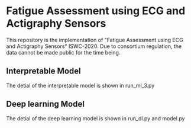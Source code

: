 ﻿# Fatigue Assessment using ECG and Actigraphy Sensors
This repository is the implementation of "Fatigue Assessment using ECG and Actigraphy Sensors" ISWC-2020.
Due to consortium regulation, the data cannot be made public for the time being.
## Interpretable Model
The detial of the interpretable model is shown in run_ml_3.py
## Deep learning Model
The detial of the deep learning model is shown in run_dl.py and model.py
